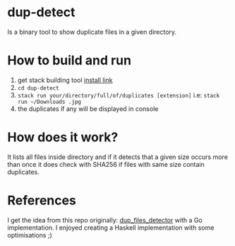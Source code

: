 # dup-detect
Is a binary tool to show duplicate files in a given directory.

# How to build and run
1. get stack building tool [install link](https://docs.haskellstack.org/en/stable/README/#how-to-install)
2. `cd dup-detect`
3. `stack run your/directory/full/of/duplicates [extension]`
i.e: `stack run ~/Downloads .jpg` 
4. the duplicates if any will be displayed in console

# How does it work?
It lists all files inside directory and if it detects that a given size occurs more than once it does check with SHA256
if files with same size contain duplicates.

# References
I get the idea from this repo originally: [dup_files_detector](https://github.com/anas-aso/dup_files_detector)
with a Go implementation. I enjoyed creating a Haskell implementation with some optimisations ;)
